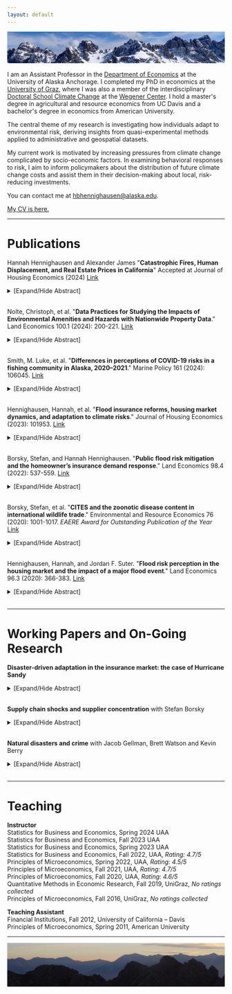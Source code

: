 ```yaml
---
layout: default
---
```

<img src="/assets/img/mountains3.jpeg" alt="AxamerLizum" />

I am an Assistant Professor in the [Department of Economics](https://business.uaa.alaska.edu/departments/economics-public-policy/) at the University of Alaska Anchorage.  I completed my PhD in economics at the [University of Graz](https://volkswirtschaftslehre.uni-graz.at/en/), where I was also a member of the interdisciplinary [Doctoral School Climate Change](https://dk-climate-change.uni-graz.at/en/) at the [Wegener Center](https://wegcenter.uni-graz.at/en/). I hold a master's degree in agricultural and resource economics from UC Davis and a bachelor's degree in economics from American University.

The central theme of my research is investigating how individuals adapt to environmental risk, deriving insights from quasi-experimental methods applied to administrative and geospatial datasets.

My current work is motivated by increasing pressures from climate change complicated by socio-economic factors. In examining behavioral responses to risk, I aim to inform policymakers about the distribution of future climate change costs and assist them in their decision-making about local, risk-reducing investments.

You can contact me at [hbhennighausen@alaska.edu](mailto:hbhennighausen@alaska.edu).

[My CV is here.](https://hannahhennighausen.github.io/CV/Hennighausen_CV_Feb2024.pdf)

* * *

# Publications

Hannah Hennighausen and Alexander James "**Catastrophic Fires, Human Displacement, and Real Estate Prices in California**" Accepted at Journal of Housing Economics (2024) [Link](https://hannahhennighausen.github.io/Papers/CampFire_HennighausenJames.pdf)
<details>
  <summary>[Expand/Hide Abstract]</summary>
Millions of people are displaced by natural disasters each year, yet little is known about how evacuees affect host communities. We analyze the migratory effects of the most destructive fire in California history, the 2018 Camp Fire, which destroyed over 18,000 structures and displaced roughly 50,000 people. By merging geospatial information on the fire's footprint with Zillow's housing transaction data, we estimate both the spatial and temporal effects of the fire on real estate prices at a granular level. A number of important insights emerge. First, within the fire's footprint, home prices increased by 25 percent in the six-week aftermath of the fire. Effects decay with distance and are statistically insignificant beyond 100 miles. Second, effects are detected within two weeks of the fire, fully materialize within four weeks, and are persistent up to ten months (which exhausts our period of consideration). Results are consistent the observed migratory behavior of displaced people and are robust to a variety of specifications and modeling assumptions.
  </details>
<br />

Nolte, Christoph, et al. "**Data Practices for Studying the Impacts of Environmental Amenities and Hazards with Nationwide Property Data**." Land Economics 100.1 (2024): 200-221. [Link](https://le.uwpress.org/content/100/1/200.abstract)
<details>
  <summary>[Expand/Hide Abstract]</summary> 
  We discuss data quality and modeling issues inherent in the use of nationwide property data to value environmental amenities. By example of Zillow’s Transaction and Assessment Database, a real estate database covering the United States, we identify challenges and propose guidance for (1) identifying arm’s-length sales; (2) geolocating parcels and buildings; (3) identifying temporal links between transaction, assessor, and parcel data; (4) identifying property types, such as single-family homes and vacant lands; and (5) dealing with missing or mismeasured data for standard housing attributes. We review current practice and show that how researchers address these issues can meaningfully influence research findings.
</details>
<br />

Smith, M. Luke, et al. "**Differences in perceptions of COVID-19 risks in a fishing community in Alaska, 2020–2021**." Marine Policy 161 (2024): 106045. [Link](https://www.sciencedirect.com/science/article/pii/S0308597X24000435)
<details>
  <summary>[Expand/Hide Abstract]</summary> 
Bristol Bay in Alaska is home to the world’s largest commercial salmon fishery. During an average fishing season, the population of the Bristol Bay region more than doubles as thousands of workers from out of state converge on the fishery. In the months leading up to the 2020 commercial fishery opening, as the COVID-19 pandemic exploded worldwide, great uncertainty existed about the health risks of opening the fishery. Bristol Bay residents had not yet experienced any cases of COVID-19, yet the livelihoods of most were closely tied to the commercial fishery opening. To better understand how COVID-19 risk perceptions affected decisions to participate in the fishery, we administered an online survey to community members and fishery participants. We collected standard socioeconomic data and posed questions to gauge risk perceptions related to COVID-19. We find that COVID-19 risk perceptions vary across race/ethnic groups by residency and income. People with below median income who are members of minority groups—notably, non-resident Hispanic workers and resident Alaska Native respondents—reported the highest risk perceptions related to COVID-19. This study highlights the important linkages among risk perceptions, socioeconomic characteristics, and employment decisions during an infectious disease outbreak.
</details>
<br />

Hennighausen, Hannah, et al. "**Flood insurance reforms, housing market dynamics, and adaptation to climate risks**." Journal of Housing Economics (2023): 101953. [Link](https://www.sciencedirect.com/science/article/pii/S1051137723000402)
<details>
  <summary>[Expand/Hide Abstract]</summary> 
This paper examines the impact of two nationwide reforms to the National Flood Insurance Program on both flood insurance and property markets. The 2012 and 2014 reforms aimed to phase out subsidies on flood insurance premiums. Using a difference-in-differences framework comparing treated and similar but untreated properties, we find that the reforms led to a 14.3% relative increase in the price of flood insurance, an 8.2% decrease in insurance demand, a 4.2% decrease in property prices and a 2.3% decrease in property transaction volumes. As flood risk continues to accelerate across the United States, properly pricing insurance premiums can effectively discourage households from living in risky areas, but may involve potential trade-offs such as the unintended outcome of a large drop-off in insurance coverage.
</details>
<br />

Borsky, Stefan, and Hannah Hennighausen. "**Public flood risk mitigation and the homeowner’s insurance demand response**." Land Economics 98.4 (2022): 537-559. [Link](https://le.uwpress.org/content/98/4/537.short)
<details>
  <summary>[Expand/Hide Abstract]</summary> 
This article investigates the influence of public risk mitigating activities on individuals’ decisions to privately mitigate their disaster risks through changes in their risk perceptions. We exploit heterogeneity in measures under the U.S. Community Rating System to empirically demonstrate that public investment in flood risk communication activities crowds in individuals’ flood insurance demand, while activities that lower the flood hazard residents face crowd out individuals’ flood insurance demand. We contribute to the discussion of the efficacy of disaster risk mitigation strategies and who ultimately bears the costs of natural disasters.
</details>
<br />

Borsky, Stefan, et al. "**CITES and the zoonotic disease content in international wildlife trade**." Environmental and Resource Economics 76 (2020): 1001-1017. _EAERE Award for Outstanding Publication of the Year_ [Link](https://link.springer.com/article/10.1007/s10640-020-00456-7)
<details>
  <summary>[Expand/Hide Abstract]</summary> 
International trade in wildlife is one contributing factor to zoonotic disease risk. Using descriptive statistics, this paper shows that in the last decades, the volume and pattern of internationally traded wildlife has changed considerably and, with it, the zoonotic pathogens that are traded. In an econometric analysis, we give evidence that an international environmental trade agreement could be used to limit the spread of zoonotic pathogens and disease. More specifically, combining zoonotic disease data with wildlife trade data from the Convention on International Trade in Endangered Species of Wildlife and Fauna (CITES), we show that making trade requirements more stringent leads to a decrease in the number of animals traded and, incidentally, also the number of zoonotic diseases that are traded. Our results contribute to the discussion of policy measures that manage the spread of zoonotic diseases.
</details>
<br />

Hennighausen, Hannah, and Jordan F. Suter. "**Flood risk perception in the housing market and the impact of a major flood event**." Land Economics 96.3 (2020): 366-383. [Link](https://le.uwpress.org/content/96/3/366.short)
<details>
  <summary>[Expand/Hide Abstract]</summary> 
The impact of flood events on flood risk perception has important implications for policy. Applying a novel dataset featuring the flooding extents from a severe event in Colorado, we disentangle inundated properties from “near misses,” defined as structures not directly flooded but located inside the 100-year floodplain. Using a triple-difference hedonic framework, we show that inundated properties inside the floodplain underwent a decrease in price after the flood, while near misses saw a relative price increase. We speculate that inundated properties are perceived as being riskier and near misses relatively less risky, suggesting the possible influence of the availability heuristic or Bayesian learning.
</details>
<br />

* * *

# Working Papers and On-Going Research

**Disaster-driven adaptation in the insurance market: the case of Hurricane Sandy** <br />
<details>
  <summary>[Expand/Hide Abstract]</summary>
Climate change and urbanization are escalating flood risk around the globe. Studying the factors that drive people to adapt to their changing risks aids policy makers in predicting future flooding costs and policy needs. This paper investigates the role of experienced risk in adaptation decisions. I exploit spatial variation in flooding to estimate the causal effect of Hurricane Sandy on people's decisions to insure against future flood damages. Hurricane Sandy’s flooding boundaries had a large and long-lived impact. Since the storm, flood insurance demand in flooded areas has continuously increased relative to nearby areas that were not flooded. The estimated insurance response was driven by the purchase and retention of relatively cheaper policies located in the most flood-damaged areas, implying that cost was a critical factor in people's adaptation decisions. Simulated flooding extents of six other recent events give evidence that Hurricane Sandy's adaptation response was the exception and not the rule.
</details>
<br />

**Supply chain shocks and supplier concentration** with Stefan Borsky  <br />
<details>
  <summary>[Expand/Hide Abstract]</summary>
Globalization of production networks means that disasters have impacts far from where they directly hit. Localized damage to facilities and infrastructure can slow or shut down production, causing input scarcity, price distortions and declines in output and revenue for non-local firms connected through the supply chain. This paper empirically tests the hypothesis that diversified trade networks dampen natural disaster shocks that propagate through supply chains.  To identify the effect of diversified trade networks, we construct two measures of input supplier specificity: one that measures the extensive margin of supplier concentration and another that measures the intensive margin of supplier concentration. We find that a diversified supply chain, both on the extensive and intensive margin, reduces the shock of a natural disaster. Our findings highlight the importance of supply chain resiliency in the face of growing natural hazard risk.
</details>
<br />

**Natural disasters and crime** with Jacob Gellman, Brett Watson and Kevin Berry  <br />
<details>
  <summary>[Expand/Hide Abstract]</summary>
forthcoming.
</details>
<br />

* * *

# Teaching

**Instructor** <br />
Statistics for Business and Economics, Spring 2024 UAA <br />
Statistics for Business and Economics, Fall 2023 UAA <br />
Statistics for Business and Economics, Spring 2023 UAA <br />
Statistics for Business and Economics, Fall 2022, UAA, _Rating: 4.7/5_ <br />
Principles of Microeconomics, Spring 2022, UAA, _Rating: 4.5/5_ <br />
Principles of Microeconomics, Fall 2021, UAA, _Rating: 4.7/5_ <br />
Principles of Microeconomics, Fall 2020, UAA, _Rating: 4.6/5_ <br />
Quantitative Methods in Economic Research, Fall 2019, UniGraz, _No ratings collected_ <br />
Principles of Microeconomics, Fall 2016, UniGraz, _No ratings collected_

**Teaching Assistant** <br />
Financial Institutions, Fall 2012, University of California – Davis <br />
Principles of Microeconomics, Spring 2011, American University

* * *

<img src="/assets/img/mountains2.jpeg" alt="ReitherSpitze" /> 
